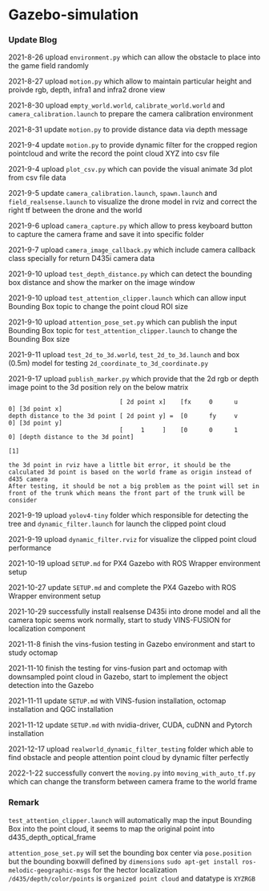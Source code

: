 # Gazebo-simulation
### Update Blog
2021-8-26 upload ```environment.py``` which can allow the obstacle to place into the game field randomly

2021-8-27 upload ```motion.py``` which allow to maintain particular height and proivde rgb, depth, infra1 and infra2 drone view

2021-8-30 upload ```empty_world.world```, ```calibrate_world.world``` and ```camera_calibration.launch``` to prepare the camera calibration environment

2021-8-31 update ```motion.py``` to provide distance data via depth message

2021-9-4 update ```motion.py``` to provide dynamic filter for the cropped region pointcloud and write the record the point cloud XYZ into csv file

2021-9-4 upload ```plot_csv.py``` which can povide the visual animate 3d plot from csv file data

2021-9-5 update ```camera_calibration.launch```, ```spawn.launch``` and ```field_realsense.launch``` to visualize the drone model in rviz and correct the right tf between the drone and the world 

2021-9-6 upload ```camera_capture.py``` which allow to press keyboard button to capture the camera frame and save it into specific folder

2021-9-7 upload ```camera_image_callback.py``` which include camera callback class specially for return D435i camera data

2021-9-10 upload ```test_depth_distance.py``` which can detect the bounding box distance and show the marker on the image window

2021-9-10 upload ```test_attention_clipper.launch``` which can allow input Bounding Box topic to change the point cloud ROI size 

2021-9-10 upload ```attention_pose_set.py``` which can publish the input Bounding Box topic for ```test_attention_clipper.launch``` to change the Bounding Box size

2021-9-11 upload ```test_2d_to_3d.world```, ```test_2d_to_3d.launch``` and box (0.5m) model for testing ```2d_coordinate_to_3d_coordinate.py```

2021-9-17 upload ```publish_marker.py``` which provide that the 2d rgb or depth image point to the 3d position rely on the below matrix

```
                               [ 2d point x]    [fx     0      u      0] [3d point x]
depth distance to the 3d point [ 2d point y] =  [0      fy     v      0] [3d point y]
                               [     1     ]    [0      0      1      0] [depth distance to the 3d point]
                                                                         [1]
                                                                         
the 3d point in rviz have a little bit error, it should be the calculated 3d point is based on the world frame as origin instead of d435 camera
After testing, it should be not a big problem as the point will set in front of the trunk which means the front part of the trunk will be consider
```

2021-9-19 upload ```yolov4-tiny``` folder which responsible for detecting the tree and ```dynamic_filter.launch``` for launch the clipped point cloud

2021-9-19 upload ```dynamic_filter.rviz``` for visualize the clipped point cloud performance

2021-10-19 upload ```SETUP.md``` for PX4 Gazebo with ROS Wrapper environment setup

2021-10-27 update ```SETUP.md``` and complete the PX4 Gazebo with ROS Wrapper environment setup

2021-10-29 successfully install realsense D435i into drone model and all the camera topic seems work normally, start to study VINS-FUSION for localization component

2021-11-8 finish the vins-fusion testing in Gazebo environment and start to study octomap

2021-11-10 finish the testing for vins-fusion part and octomap with downsampled point cloud in Gazebo, start to implement the object detection into the Gazebo

2021-11-11 update ```SETUP.md``` with VINS-fusion installation, octomap installation and QGC installation

2021-11-12 update ```SETUP.md``` with nvidia-driver, CUDA, cuDNN and Pytorch installation

2021-12-17 upload ```realworld_dynamic_filter_testing``` folder which able to find obstacle and people attention point cloud by dynamic filter perfectly

2022-1-22 successfully convert the ```moving.py``` into ```moving_with_auto_tf.py``` which can change the transform between camera frame to the world frame

### Remark
```test_attention_clipper.launch``` will automatically map the input Bounding Box into the point cloud, it seems to map the original point into d435_depth_optical_frame

```attention_pose_set.py``` will set the bounding box center via ```pose.position``` but the bounding boxwill defined by ```dimensions```
```sudo apt-get install ros-melodic-geographic-msgs``` for the hector localization
```/d435/depth/color/points``` is ```organized point cloud``` and datatype is ```XYZRGB```

